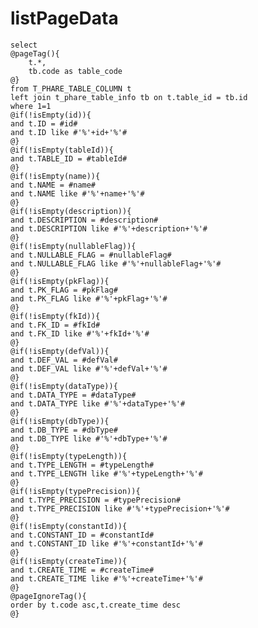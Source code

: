 listPageData
===
    select
    @pageTag(){
        t.*,
        tb.code as table_code
    @}
    from T_PHARE_TABLE_COLUMN t
    left join t_phare_table_info tb on t.table_id = tb.id
    where 1=1
    @if(!isEmpty(id)){
    and t.ID = #id#
    and t.ID like #'%'+id+'%'#
    @}
    @if(!isEmpty(tableId)){
    and t.TABLE_ID = #tableId#
    @}
    @if(!isEmpty(name)){
    and t.NAME = #name#
    and t.NAME like #'%'+name+'%'#
    @}
    @if(!isEmpty(description)){
    and t.DESCRIPTION = #description#
    and t.DESCRIPTION like #'%'+description+'%'#
    @}
    @if(!isEmpty(nullableFlag)){
    and t.NULLABLE_FLAG = #nullableFlag#
    and t.NULLABLE_FLAG like #'%'+nullableFlag+'%'#
    @}
    @if(!isEmpty(pkFlag)){
    and t.PK_FLAG = #pkFlag#
    and t.PK_FLAG like #'%'+pkFlag+'%'#
    @}
    @if(!isEmpty(fkId)){
    and t.FK_ID = #fkId#
    and t.FK_ID like #'%'+fkId+'%'#
    @}
    @if(!isEmpty(defVal)){
    and t.DEF_VAL = #defVal#
    and t.DEF_VAL like #'%'+defVal+'%'#
    @}
    @if(!isEmpty(dataType)){
    and t.DATA_TYPE = #dataType#
    and t.DATA_TYPE like #'%'+dataType+'%'#
    @}
    @if(!isEmpty(dbType)){
    and t.DB_TYPE = #dbType#
    and t.DB_TYPE like #'%'+dbType+'%'#
    @}
    @if(!isEmpty(typeLength)){
    and t.TYPE_LENGTH = #typeLength#
    and t.TYPE_LENGTH like #'%'+typeLength+'%'#
    @}
    @if(!isEmpty(typePrecision)){
    and t.TYPE_PRECISION = #typePrecision#
    and t.TYPE_PRECISION like #'%'+typePrecision+'%'#
    @}
    @if(!isEmpty(constantId)){
    and t.CONSTANT_ID = #constantId#
    and t.CONSTANT_ID like #'%'+constantId+'%'#
    @}
    @if(!isEmpty(createTime)){
    and t.CREATE_TIME = #createTime#
    and t.CREATE_TIME like #'%'+createTime+'%'#
    @}
    @pageIgnoreTag(){
    order by t.code asc,t.create_time desc
    @}
